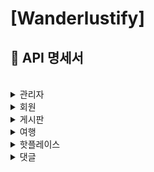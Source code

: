 # [Wanderlustify] 
## :page_facing_up: **API 명세서**
<br>

<details>
  <summary>
   관리자
  </summary>

  
## 1. AdminController <br>
- 회원 목록 조회<br>
  - 엔드포인트: GET /admin/users<br>
  - 요청 매개변수:<br>
    - pgno (선택적): 페이지 번호 (기본값: 1)<br>
    - key (선택적): 검색 키워드<br>
    - word (선택적): 검색어<br>
  - 응답:<br>
  성공 (HTTP 상태코드 200):<br>
    - pgno: 현재 페이지 번호<br>
    - key: 검색 키워드<br>
    - word: 검색어<br>
    - users: 회원 목록<br>
    - navigation: 페이지 네비게이션 정보<br>
  - 서버 오류 (HTTP 상태코드 500):<br>
    - message: 오류 메시지<br>
- 회원 정보 삭제<br>
  - 엔드포인트: DELETE /admin/{userId}<br>
  - 경로 변수:<br>
    - userId: 삭제할 회원의 ID<br>
  - 응답:<br>
    성공 (HTTP 상태코드 200)<br>
  - 서버 오류 (HTTP 상태코드 500)<br>
---
<회원 목록 조회 예시><br>
- 요청 <br>

```
GET /admin/users?pgno=1&key=&word=
```
- 응답

HTTP/1.1 200 OK<br>
Content-Type: application/json<br>
```
{
  "pgno": "1",
  "key": "",
  "word": "",
  "users": [
    {
      "id": 1,
      "username": "john_doe",
      "email": "john@example.com"
    },
    {
      "id": 2,
      "username": "jane_smith",
      "email": "jane@example.com"
    }
  ],
  "navigation": {
    "totalRecords": 100,
    "totalPages": 10,
    "currentPage": 1,
    "hasPreviousPage": false,
    "hasNextPage": true
  }
}
```

<회원 정보 삭제 예시><br>
- 요청<br>
HTTP/1.1 200 OK<br>
Content-Type: application/json<br>
```
DELETE /admin/1234
```
- 응답<br>

HTTP/1.1 200 OK<br>
</details>

<details>
  <summary>
   회원
  </summary>

## 2. UserController <br>

- 회원 가입<br>
  - URL: /user/<br>
  - Method: POST<br>
  - Request Body: UserDto<br>
  - Response:<br>
    HTTP Status: 200 (OK) 또는 500 (Internal Server Error)
  - Request Example: json<br>
```
{
  "username": "john_doe",
  "password": "password123",
  "email": "john@example.com"
}
```
  - - Response Example<br>
  HTTP Status: 200 (OK)<br>
- 아이디 중복 확인<br>
  - URL: /user/check/{userId}<br>
  - Method: GET<br>
  - Path Variable: userId (확인할 아이디)<br>
  - Response:<br>
     HTTP Status: 200 (OK)<br>
  - Body: 중복된 아이디인 경우 1, 중복되지 않은 아이디인 경우 0<br>
  - Response Example<br>
     - HTTP Status: 200 (OK)<br>
      - Body: 1 (중복된 아이디)<br>
- 비밀번호 찾기<br>
  - URL: /user/find/password/{userId}<br>
  - Method: GET<br>
  - Path Variable: userId (비밀번호를 찾을 아이디)<br>
  - Response:<br>
   HTTP Status: 200 (OK) 또는 500 (Internal Server Error)<br>
  - Response Example<br>
    HTTP Status: 200 (OK)<br>
- 로그인<br>
  - URL: /user/login<br>
  - Method: POST<br>
  - Request Body: UserDto<br>
  - Response:<br>
  HTTP Status: 202 (Accepted)<br>
  - Body: Access Token, Refresh Token, 메시지
  - Request Example<br>
json<br>
```
{
  "username": "john_doe",
  "password": "password123"
}
```
- - Response Example<br>
HTTP Status: 202 (Accepted)<br>
json<br>
```
{
  "access-token": "eyJhbGciOiJIUzI1NiIsInR5cCI6IkpXVCJ9...",
  "refresh-token": "eyJhbGciOiJIUzI1NiIsInR5cCI6IkpXVCJ9...",
  "message": "success"
}
```
- 비밀번호 변경<br>
  - URL: /user/password<br>
  - Method: PUT<br>
  - Request Body: UserDto<br>
  - Response:<br>
  HTTP Status: 202 (Accepted)<br>
  - Body: 메시지<br>
  - Request Example<br>
  json<br>
```
{
  "username": "john_doe",
  "password": "new_password"
}
```
- - Response Example<br>
HTTP Status: 202 (Accepted)<br>
json<br>
```
{
  "message": "success"
}
```
- 토큰 재발급<br>
  - URL: /user/refresh<br>
  - Method: POST<br>
  - Request Body: UserDto<br>
  - Response:<br>
  HTTP Status: 202 (Accepted)<br>
  - Body: Access Token, 메시지<br>
  - Request Example<br>
  json<br>
```
{
  "username": "john_doe",
  "refresh-token": "eyJhbGciOiJIUzI1NiIsInR5cCI6IkpXVCJ9..."
}
```
- - Response Example<br>
HTTP Status: 202 (Accepted)<br>
json<br>
```
{
  "access-token": "eyJhbGciOiJIUzI1NiIsInR5cCI6IkpXVCJ9...",
  "message": "success"
}
```
- 로그아웃<br>
  - URL: /user/logout/{userId}<br>
  - Method: GET<br>
  - Path Variable: userId (로그아웃할 사용자 아이디)<br>
  - Response:<br>
  HTTP Status: 202 (Accepted)<br>
  - Body: 메시지<br>
  - Response Example<br>
  HTTP Status: 202 (Accepted)<br>
  json<br>
```
{
  "message": "success"
}
```
- 유저 정보 조회<br>
  - URL: /user/{userId}<br>
  - Method: GET<br>
  - Path Variable: userId (조회할 유저 아이디)<br>
  - Response:<br>
  HTTP Status: 202 (Accepted) 또는 401 <br>(Unauthorized)<br>
  - Body: 유저 정보, 메시지<br>
  - Response Example<br>
  HTTP Status: 202 (Accepted)<br>
  json<br>
```
{
  "message": "success",
  "userInfo": {
    "username": "john_doe",
    "email": "john@example.com"
  }
}
```
- 유저 정보 수정<br>
  - URL: /user/<br>
  - Method: PUT<br>
  - Request Body: UserDto<br>
  - Response:<br>
  HTTP Status: 200 (OK)<br>
  - Body: 수정된 유저 정보, 메시지<br>
  - Request Example<br>
  json<br>
```
{
  "username": "john_doe",
  "email": "john@example.com"
}
```
- - Response Example<br>
HTTP Status: 200 (OK)<br>
json<br>
```
{
  "message": "success",
  "userInfo": {
    "username": "john_doe",
    "email": "john@example.com"
  }
}
```
- 유저 정보 삭제<br>
  - URL: /user/{userId}<br>
  - Method: DELETE<br>
  - Path Variable: userId (삭제할 유저 아이디)<br>
  - Response:<br>
  HTTP Status: 202 (Accepted)<br>
  - Body: 메시지<br>
  - Response Example<br>
  HTTP Status: 202 (Accepted)<br>
  json<br>
```
{
  "message": "success"
}
```
</details>

<details>
  <summary>
   게시판
  </summary>

## 3. BoardController <br>

- 게시글 작성<br>
  - URL: /board/<br>
  - Method: POST<br>
  - Request Body: BoardDto<br>
  - Response:<br>
  HTTP Status: 200 (OK) 또는 500 (Internal Server Error)<br>
  - Request Example<br>
  json<br>
```
{
  "title": "새로운 게시글",
  "content": "게시글 내용"
}
```
- - Response Example<br>
  HTTP Status: 200 (OK)<br>
- 게시글 목록 조회<br>
  - URL: /board/<br>
  - Method: GET<br>
  - Request Parameters:<br>
    - pgno (페이지 번호)<br>
    - type (검색 타입)<br>
    - sort (정렬 기준)<br>
    - key (검색 키워드)<br>
    - word (검색어)<br>
  - Response:<br>
    - HTTP Status: 200 (OK)<br>
  - Body: 게시글 목록, 페이징 정보, 검색 정보<br>
  - Response Example<br>
  HTTP Status: 200 (OK)<br>
  json<br>
```
{
  "list": [
    {
      "articleNo": 1,
      "title": "게시글 1",
      "content": "게시글 내용 1"
    },
    {
      "articleNo": 2,
      "title": "게시글 2",
      "content": "게시글 내용 2"
    }
  ],
  "type": "type",
  "sort": "sort",
  "navigation": {
    "startRange": 1,
    "endRange": 10,
    "currentPageNo": 1,
    "totalPageCount": 5,
    "totalArticleCount": 50,
    "hasPreviousPage": false,
    "hasNextPage": true
  },
  "pgno": "1",
  "key": "key",
  "word": "word",
  "message": "success"
}
```
- 게시글 상세 조회<br>
  - URL: /board/{articleno}<br>
  - Method: GET<br>
  - Path Variable: articleno (조회할 게시글 번호)<br>
  - Request Parameters:<br>
    - pgno (페이지 번호)<br>
    - key (검색 키워드)<br>
    - word (검색어)<br>
    - Response:<br>
  HTTP Status: 200 (OK)<br>
  - Body: 게시글 정보, 페이지 번호, 검색 정보<br>
  - Response Example<br>
  HTTP Status: 200 (OK)<br>
  json<br>
```
{
  "board": {
    "articleNo": 1,
    "title": "게시글 1",
    "content": "게시글 내용 1"
  },
  "pgno": "1",
  "key": "key",
  "word": "word",
  "message": "success"
}
```
- 게시글 수정<br>
  - URL: /board/<br>
  - Method: PUT<br>
  - Request Body: BoardDto<br>
  - Request Parameters:<br>
    - pgno (페이지 번호)<br>
    - key (검색 키워드)<br>
    - word (검색어)<br>
  - Response:<br>
  HTTP Status: 200 (OK)<br>
  - Body: 수정된 게시글 정보, 페이지 번호, 검색 정보<br>
  - Request Example<br>
  json<br>
```
{
  "articleNo": 1,
  "title": "수정된 게시글 1",
  "content": "수정된 게시글 내용 1"
}
```
- - Response Example<br>
HTTP Status: 200 (OK)<br>
json<br>
```
{
  "board": {
    "articleNo": 1,
    "title": "수정된 게시글 1",
    "content": "수정된 게시글 내용 1"
  },
  "pgno": "1",
  "key": "key",
  "word": "word",
  "message": "success"
}
```
- 게시글 삭제<br>
  - URL: /board/{articleno}<br>
  - Method: DELETE<br>
  - Path Variable: articleno (삭제할 게시글 번호)<br>
  - Response:<br>
  HTTP Status: 200 (OK)<br>
  - Body: 메시지<br>
  - Response Example<br>
  HTTP Status: 200 (OK)<br>
  json<br>
```
{
  "message": "success"
}
```
- 게시글 추천<br>
  - URL: /board/recommend/{articleno}<br>
  - Method: GET<br>
  - Path Variable: articleno (추천할 게시글 번호)<br>
  - Request Parameters:<br>
    - userId (사용자 아이디)<br>
  - Response:<br>
  HTTP Status: 200 (OK)<br>
  - Body: 메시지<br>
  - Response Example<br>
  HTTP Status: 200 (OK)<br>
  json<br>
```
{
  "message": "success"
}
```
- 댓글 수 갱신<br>
  - URL: /board/{articleno}<br>
  - Method: PUT<br>
  - Path Variable: articleno (게시글 번호)<br>
  - Response:<br>
  HTTP Status: 200 (OK)<br>
  - Body: 메시지<br>
  - Response Example<br>
  HTTP Status: 200 (OK)<br>
  json<br>
```
{
  "message": "success"
}
```
</details>

<details>
  <summary>
   여행
  </summary>

## 4. AttractionController <br>

- 나의 여행계획 추가 (1개)<br>
  - URL: /attraction/addMyTrip<br>
  - Method: POST<br>
  - Request Body: MyTripDto<br>
  - Response:<br>
  HTTP Status: 200 (OK)<br>
  - Request Example<br>
  json<br>
```
{
  "id": "user1",
  "user_mytrip_no": 1,
  "attractionName": "여행지 1",
  "attractionDescription": "여행지 설명"
}
```
- 나의 여행계획 추가 (전체)<br>
  - URL: /attraction/addMyTripAll<br>
  - Method: POST<br>
  - Request Body: MyTripDto[]<br>
  - Response:<br>
    HTTP Status: 200 (OK)<br>
  - Request Example<br>
  json<br>
```
[
  {
    "id": "user1",
    "user_mytrip_no": 1,
    "attractionName": "여행지 1",
    "attractionDescription": "여행지 설명"
  },
  {
    "id": "user1",
    "user_mytrip_no": 1,
    "attractionName": "여행지 2",
    "attractionDescription": "여행지 설명"
  }
]
```
- 나의 여행계획 조회<br>
  - URL: /attraction/getMyTrip/{id}/{user_mytrip_no}<br>
  - Method: GET<br>
  - Path Variables:<br>
    - id (사용자 아이디)<br>
    - user_mytrip_no (사용자 여행계획 번호)<br>
  - Response:<br>
  HTTP Status: 200 (OK)<br>
  - Body: 나의 여행계획 리스트<br>
  - Response Example<br>
  HTTP Status: 200 (OK)<br>
  json<br>
```
[
  {
    "id": "user1",
    "user_mytrip_no": 1,
    "attractionName": "여행지 1",
    "attractionDescription": "여행지 설명"
  },
  {
    "id": "user1",
    "user_mytrip_no": 1,
    "attractionName": "여행지 2",
    "attractionDescription": "여행지 설명"
  }
]
```
- 유저가 등록한 여행계획 중 가장 큰 번호 조회<br>
  - URL: /attraction/getMyTripMax/{id}<br>
  - Method: GET<br>
  - Path Variable: id (사용자 아이디)<br>
  - Response:<br>
    HTTP Status: 200 (OK)<br>
  - Body: 가장 큰 여행계획 번호<br>
  - Response Example<br>
  HTTP Status: 200 (OK)<br>
  json<br>
```
3
```
- 유저가 등록한 모든 여행계획 조회<br>
  - URL: /attraction/getMyTripAll/{id}<br>
  - Method: GET<br>
  - Path Variable: id (사용자 아이디)<br>
  - Response:<br>
    HTTP Status: 200 (OK)<br>
  - Body: 모든 여행계획 번호 리스트<br>
  - Response Example<br>
  HTTP Status: 200 (OK)<br>
  json<br>
```
[1, 2, 3]
```
- 유저가 여행계획 삭제 (전체)<br>
  - URL: /attraction/deleteMyTripAll/{id}/{trip_no}<br>
  - Method: DELETE<br>
  - Path Variables:<br>
    - id (사용자 아이디)<br>
    - trip_no (여행계획 번호)<br>
  - Response:<br>
  HTTP Status: 200 (OK)<br>
- 유저가 여행계획 삭제 (개별)<br>
  - URL: /attraction/deleteMyTrip/{no}<br>
  - Method: DELETE<br>
  - Path Variable: no (여행계획 번호)<br>
  - Response:<br>
  HTTP Status: 200 (OK)<br>
</details>

<details>
  <summary>
   핫플레이스
  </summary>

## 5. HotPlaceController <br>
- 핫플레이스 목록 조회<br>
  - URL: /hotplace/<br>
  - Method: GET<br>
  - Request Parameters:<br>
    - pgno (현재 페이지 번호)<br>
    - key (검색 키워드)<br>
    - word (검색어)<br>
  - Response:<br>
  HTTP Status: 200 (OK)<br>
  - Body:<br>
    - list (List<HotPlaceDto>): 핫플레이스 목록<br>
    - top3 (List<HotPlaceDto>): 상위 3개의 핫플레이스 목록<br>
    - navigation (PageNavigation): 페이지 네비게이션 정보<br>
    - sort (String): 정렬 기준<br>
    - pgno (String): 현재 페이지 번호<br>
    - key (String): 검색 키워드<br>
    - word (String): 검색어<br>
    - message (String): 요청 결과 메시지<br>
- 핫플레이스 상세 조회<br>
  - URL: /hotplace/{hotplaceno}<br>
  - Method: GET<br>
  - Path Variable: hotplaceno (핫플레이스 번호)<br>
  - Request Parameters:<br>
    - pgno (현재 페이지 번호)<br>
    - key (검색 키워드)<br>
    - word (검색어)<br>
  - Response:<br>
  HTTP Status: 200 (OK)<br>
  - Body:<br>
    - hotplace (HotPlaceDto): 핫플레이스 정보<br>
    - pgno (String): 현재 페이지 번호<br>
    - key (String): 검색 키워드<br>
    - word (String): 검색어<br>
    - message (String): 요청 결과 메시지<br>
- 핫플레이스 작성<br>
  - URL: /hotplace/<br>
  - Method: POST<br>
  - Request Body: HotPlaceDto 객체<br>
  Response:<br>
  HTTP Status: 200 (OK)<br>
  - Body:<br>
    - hotplace (HotPlaceDto): 작성된 핫플레이스 정보<br>
    - message (String): 요청 결과 메시지<br>
- 핫플레이스 수정<br>
  - URL: /hotplace/<br>
  - Method: PUT<br>
  - Request Body: HotPlaceDto 객체<br>
  - Request Parameters:<br>
  - pgno (현재 페이지 번호)<br>
  - key (검색 키워드)<br>
  - word (검색어)<br>
  - Response:<br>
  HTTP Status: 200 (OK)<br>
  - Body:<br>
    - hotplace (HotPlaceDto): 수정된 핫플레이스 정보<br>
    - pgno (String): 현재 페이지 번호<br>
    - key (String): 검색 키워드<br>
    - word (String): 검색어<br>
    - message (String): 요청 결과 메시지<br>
- 핫플레이스 삭제<br>
  - URL: /hotplace/{hotplaceno}<br>
  - Method: DELETE<br>
  - Path Variable: hotplaceno (핫플레이스 번호)<br>
  - Response:<br>
    HTTP Status: 200 (OK)<br>
  - Body:<br>
  - message (String): 요청 결과 메시지<br>
- 핫플레이스 추천 목록 조회
  - URL: /hotplace/list/recommend/{userId}
  - Method: GET
  - Path Variable: userId (사용자 ID)
  - Response:
  HTTP Status: 200 (OK)
  - Body:
    - list (List<HotPlaceDto>): 추천된 핫플레이스 목록
    - message (String): 요청 결과 메시지
- 핫플레이스 추천<br>
  - URL: /hotplace/recommend/{hotplaceNo}<br>
  - Method: GET<br>
  - Path Variable: hotplaceNo (핫플레이스 번호)<br>
  - Request Parameters:<br>
    - userId (사용자 ID)<br>
  - Response:<br>
  HTTP Status: 200 (OK)<br>
  - Body:<br>
    - message (String): 요청 결과 메시지<br>
- 핫플레이스 이미지 업로드<br>
  - URL: /hotplace/file<br>
  - Method: POST<br>
  - Request Parameters:<br>
    - hotplaceNo (핫플레이스 번호)<br>
    - upfile (파일)<br>
  - Response:<br>
  HTTP Status: 200 (OK)<br>
</details>

<details>
  <summary>
   댓글
  </summary>

## 6. CommentController <br>
- 댓글 작성<br>
  - URL: /comment/<br>
  - Method: POST<br>
  - Request Body: CommentDto 객체<br>
  - Response:<br>
  HTTP Status: 200 (OK)<br>
- 댓글 목록 조회<br>
  - URL: /comment/{articleno}<br>
  - Method: GET<br>
  - Path Variable: articleno (게시글 번호)<br>
  - Response:<br>
    HTTP Status: 200 (OK)<br>
  - Body:<br>
    - list (List<CommentDto>): 댓글 목록<br>
    - message (String): 요청 결과 메시지<br>
- 댓글 수정<br>
  - URL: /comment/<br>
  - Method: PUT<br>
  - Request Body: CommentDto 객체<br>
  - Response:<br>
  HTTP Status: 200 (OK)<br>
  - Body:<br>
    - comment (CommentDto): 수정된 댓글 정보<br>
    - message (String): 요청 결과 메시지<br>
- 댓글 삭제<br>
  - URL: /comment/{commentno}<br>
  - Method: DELETE<br>
  - Path Variable: commentno (댓글 번호)<br>
  - Response:<br>
  HTTP Status: 200 (OK)<br>
  - Body:<br>
    - message (String): 요청 결과 메시지<br>
</details>

